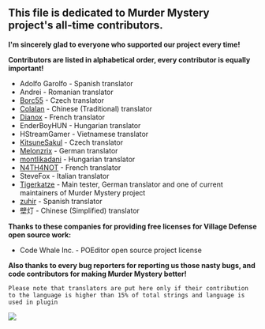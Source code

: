 ## This file is dedicated to **Murder Mystery** project's all-time contributors.

**I'm sincerely glad to everyone who supported our project every time!**

**Contributors are listed in alphabetical order, every contributor is equally important!**
* Adolfo Garolfo - Spanish translator
* Andrei - Romanian translator
* [Borc55](https://www.spigotmc.org/members/borc55.108890/) - Czech translator
* [ColaIan](https://www.spigotmc.org/members/colaian.608965/) - Chinese (Traditional) translator
* [Dianox](https://www.spigotmc.org/members/dianox.74931/) - French translator
* EnderBoyHUN - Hungarian translator
* HStreamGamer - Vietnamese translator
* [KitsuneSakul](https://www.spigotmc.org/members/kitsunesakul.61401/) - Czech translator
* [Melonzrix](https://www.spigotmc.org/members/melongun77.147284/) - German translator
* [montlikadani](https://www.spigotmc.org/members/toldi.251100/) - Hungarian translator
* [N4TH4NOT](https://www.spigotmc.org/members/n4th4not.400311/) - French translator
* SteveFox - Italian translator
* [Tigerkatze](https://www.spigotmc.org/members/tigerkatze.414545/) - Main tester, German translator and one of current maintainers of Murder Mystery project
* [zuhir](https://www.spigotmc.org/members/zuhir.31452/) - Spanish translator
* 壁灯 - Chinese (Simplified) translator

**Thanks to these companies for providing free licenses for Village Defense open source work:**
* Code Whale Inc. - POEditor open source project license

**Also thanks to every bug reporters for reporting us those nasty bugs, and code contributors for making Murder Mystery better!**

`Please note that translators are put here only if their contribution to the language is higher than 15% of total strings and language is used in plugin`

![](https://i.imgur.com/LFakRC8.png)
